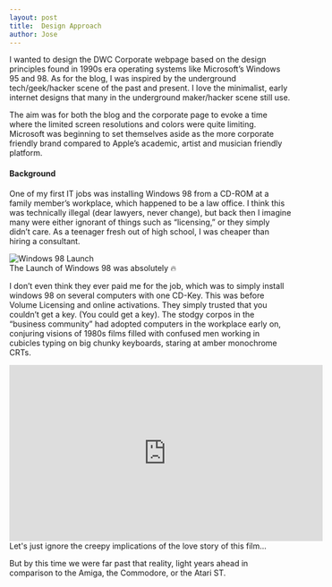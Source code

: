 ```yaml
---
layout: post
title:  Design Approach
author: Jose
---
```

I wanted to design the DWC Corporate webpage based on the design principles found in 1990s era operating systems like Microsoft’s Windows 95 and 98. As for the blog, I was inspired by the underground tech/geek/hacker scene of the past and present. I love the minimalist, early internet designs that many in the underground maker/hacker scene still use. 

The aim was for both the blog and the corporate page to evoke a time where the limited screen resolutions and colors were quite limiting. Microsoft was beginning to set themselves aside as the more corporate friendly brand compared to Apple’s academic, artist and musician friendly platform.

#### Background

One of my first IT jobs was installing Windows 98 from a CD-ROM at a family member’s workplace, which happened to be a law office. I think this was technically illegal (dear lawyers, never change), but back then I imagine many were either ignorant of things such as “licensing,” or they simply didn’t care. As a teenager fresh out of high school, I was cheaper than hiring a consultant.   



<div class="vidalign">
<img src="https://i.makeagif.com/media/2-07-2023/V-VwyH.gif" alt="Windows 98 Launch">
</div>

<div class="vidcap">
The Launch of Windows 98 was absolutely 🔥  

</div>
  
I don’t even think they ever paid me for the job, which was to simply install windows 98 on several computers with one CD-Key. This was before Volume Licensing and online activations. They simply trusted that you couldn’t get a key. (You could get a key). The stodgy corpos in the “business community” had adopted computers in the workplace early on, conjuring visions of 1980s films filled with confused men working in cubicles typing on big chunky keyboards, staring at amber monochrome CRTs. 


<div class="vidalign">
<iframe width="560" height="315" src="https://www.youtube.com/embed/LRlmkXsoGx0?start=1" frameborder="0"  allow="accelerometer;clipboard-write; encrypted-media; modest-branding; gyroscope; picture-in-picture; web-share" allowfullscreen > </iframe>
</div>

<div class="vidcap">
Let's just ignore the creepy implications of the love story of this film...  
</div>





But by this time we were far past that reality, light years ahead in comparison to the Amiga, the Commodore, or the Atari ST.